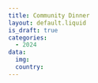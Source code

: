 ```yaml
---
title: Community Dinner
layout: default.liquid
is_draft: true
categories:
  - 2024
data:
  img: 
  country: 
---
```

